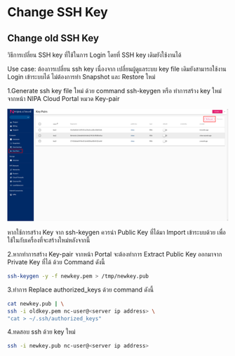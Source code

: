 # Change SSH Key

## Change old SSH Key

วิธีการเปลี่ยน SSH key ที่ใช้ในการ Login โดยที่ SSH key เดิมยังใช้งานได้

Use case: ต้องการเปลี่ยน ssh key เนื่องจาก เปลี่ยนผู้ดูแลระบบ key file เดิมยังสามารถใช้งาน Login เข้าระบบได้ ไม่ต้องการทำ Snapshot และ Restore ใหม่

1.Generate ssh key file ใหม่ ด้วย command ssh-keygen หรือ ทำการสร้าง key ใหม่จากหน้า NIPA Cloud Portal หมวด Key-pair

![](../../.gitbook/assets/k_replace_ssh_key_001.png)

หากใช้การสร้าง Key จาก ssh-keygen ควรนำ Public Key ที่ได้มา Import เข้าระบบด้วย เพื่อใช้ในกับเครื่องที่จะสร้างใหม่หลังจากนี้

2.หากทำการสร้าง Key-pair จากหน้า Portal จะต้องทำการ Extract Public Key ออกมาจาก Private Key ที่ได้ ด้วย Command ดังนี้

```bash
ssh-keygen -y -f newkey.pem > /tmp/newkey.pub
```

3.ทำการ Replace authorized\_keys ด้วย command ดังนี้

```bash
cat newkey.pub | \
ssh -i oldkey.pem nc-user@<server ip address> \
"cat > ~/.ssh/authorized_keys"
```

4.ทดสอบ ssh ด้วย key ใหม่

```bash
ssh -i newkey.pub nc-user@<server ip address>
```


